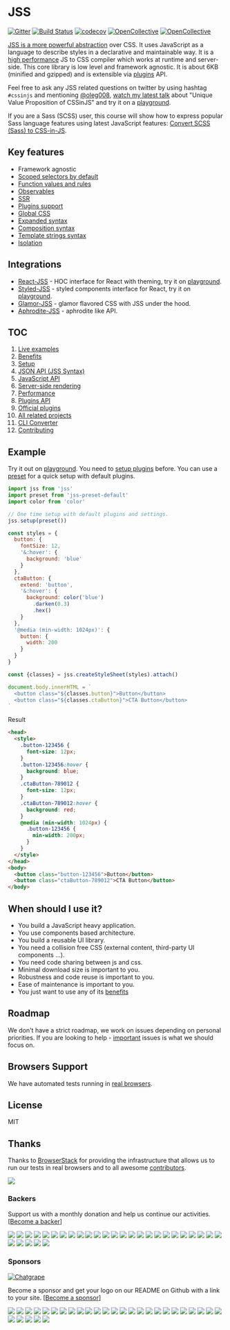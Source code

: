 # JSS

[![Gitter](https://badges.gitter.im/JoinChat.svg)](https://gitter.im/cssinjs/lobby)
[![Build Status](https://travis-ci.org/cssinjs/jss.svg?branch=master)](https://travis-ci.org/cssinjs/jss)
[![codecov](https://codecov.io/gh/cssinjs/jss/branch/master/graph/badge.svg)](https://codecov.io/gh/cssinjs/jss)
[![OpenCollective](https://opencollective.com/jss/backers/badge.svg)](#backers)
[![OpenCollective](https://opencollective.com/jss/sponsors/badge.svg)](#sponsors)

[JSS is a more powerful abstraction](https://medium.com/@oleg008/jss-is-css-d7d41400b635) over CSS. It uses JavaScript as a language to describe styles in a declarative and maintainable way. It is a [high performance](https://github.com/cssinjs/jss/blob/master/docs/performance.md) JS to CSS compiler which works at runtime and server-side. This core library is low level and framework agnostic. It is about 6KB (minified and gzipped) and is extensible via [plugins](docs/plugins.md) API.

Feel free to ask any JSS related questions on twitter by using hashtag `#cssinjs` and mentioning [@oleg008](https://twitter.com/oleg008), [watch my latest talk](https://www.youtube.com/watch?v=i3TIrcnMIng) about "Unique Value Proposition of CSSinJS" and try it on a [playground](https://codesandbox.io/s/z21lpmvv33).

If you are a Sass (SCSS) user, this course will show how to express popular Sass language features using latest JavaScript features: [Convert SCSS (Sass) to CSS-in-JS](https://egghead.io/courses/convert-scss-sass-to-css-in-js).

## Key features

- Framework agnostic
- [Scoped selectors by default](docs/json-api.md#regular-rule-without-plugins)
- [Function values and rules](packages/jss-plugin-syntax-rule-value-function/readme.md)
- [Observables](packages/jss-plugin-syntax-rule-value-observable/readme.md)
- [SSR](docs/ssr.md)
- [Plugins support](docs/plugins.md)
- [Global CSS](https://github.com/cssinjs/jss-global)
- [Expanded syntax](https://github.com/cssinjs/jss-expand)
- [Composition syntax](https://github.com/cssinjs/jss-compose)
- [Template strings syntax](https://github.com/cssinjs/jss-template)
- [Isolation](https://github.com/cssinjs/jss-isolate)

## Integrations

- [React-JSS](https://github.com/cssinjs/react-jss) - HOC interface for React with theming, try it on [playground](https://codesandbox.io/s/j3l06yyqpw).
- [Styled-JSS](https://github.com/cssinjs/styled-jss) - styled components interface for React, try it on [playground](https://codesandbox.io/s/xl89zx8zz4).
- [Glamor-JSS](https://github.com/dan-lee/glamor-jss) - glamor flavored CSS with JSS under the hood.
- [Aphrodite-JSS](https://github.com/cssinjs/aphrodite-jss) - aphrodite like API.

## TOC

1.  [Live examples](https://github.com/cssinjs/examples)
1.  [Benefits](docs/benefits.md)
1.  [Setup](docs/setup.md)
1.  [JSON API (JSS Syntax)](docs/json-api.md)
1.  [JavaScript API](docs/js-api.md)
1.  [Server-side rendering](docs/ssr.md)
1.  [Performance](docs/performance.md)
1.  [Plugins API](docs/plugins.md)
1.  [Official plugins](https://github.com/cssinjs?q=plugin)
1.  [All related projects](docs/projects.md)
1.  [CLI Converter](https://github.com/cssinjs/cli)
1.  [Contributing](./contributing.md)

## Example

Try it out on [playground](https://codesandbox.io/s/z21lpmvv33).
You need to [setup plugins](docs/setup.md#setup-with-plugins) before.
You can use a [preset](https://github.com/cssinjs/jss-preset-default) for a quick setup with default plugins.

```javascript
import jss from 'jss'
import preset from 'jss-preset-default'
import color from 'color'

// One time setup with default plugins and settings.
jss.setup(preset())

const styles = {
  button: {
    fontSize: 12,
    '&:hover': {
      background: 'blue'
    }
  },
  ctaButton: {
    extend: 'button',
    '&:hover': {
      background: color('blue')
        .darken(0.3)
        .hex()
    }
  },
  '@media (min-width: 1024px)': {
    button: {
      width: 200
    }
  }
}

const {classes} = jss.createStyleSheet(styles).attach()

document.body.innerHTML = `
  <button class="${classes.button}">Button</button>
  <button class="${classes.ctaButton}">CTA Button</button>
`
```

Result

```html
<head>
  <style>
    .button-123456 {
      font-size: 12px;
    }
    .button-123456:hover {
      background: blue;
    }
    .ctaButton-789012 {
      font-size: 12px;
    }
    .ctaButton-789012:hover {
      background: red;
    }
    @media (min-width: 1024px) {
      .button-123456 {
        min-width: 200px;
      }
    }
  </style>
</head>
<body>
  <button class="button-123456">Button</button>
  <button class="ctaButton-789012">CTA Button</button>
</body>
```

## When should I use it?

- You build a JavaScript heavy application.
- You use components based architecture.
- You build a reusable UI library.
- You need a collision free CSS (external content, third-party UI components ...).
- You need code sharing between js and css.
- Minimal download size is important to you.
- Robustness and code reuse is important to you.
- Ease of maintenance is important to you.
- You just want to use any of its [benefits](docs/benefits.md)

## Roadmap

We don't have a strict roadmap, we work on issues depending on personal priorities. If you are looking to help - [important](https://github.com/cssinjs/jss/issues?q=is%3Aopen+is%3Aissue+label%3Aimportant) issues is what we should focus on.

## Browsers Support

We have automated tests running in [real browsers](./browsers.json).

## License

MIT

## Thanks

Thanks to [BrowserStack](https://www.browserstack.com) for providing the infrastructure that allows us to run our tests in real browsers and to all awesome [contributors](https://github.com/cssinjs/jss/graphs/contributors).

<a href="https://www.browserstack.com" target="_blank"><img src="https://www.browserstack.com/images/layout/logo.svg"></a>

### Backers

Support us with a monthly donation and help us continue our activities. [[Become a backer](https://opencollective.com/jss#backer)]

<a href="https://opencollective.com/jss/backer/0/website" target="_blank"><img src="https://opencollective.com/jss/backer/0/avatar.svg"></a>
<a href="https://opencollective.com/jss/backer/1/website" target="_blank"><img src="https://opencollective.com/jss/backer/1/avatar.svg"></a>
<a href="https://opencollective.com/jss/backer/2/website" target="_blank"><img src="https://opencollective.com/jss/backer/2/avatar.svg"></a>
<a href="https://opencollective.com/jss/backer/3/website" target="_blank"><img src="https://opencollective.com/jss/backer/3/avatar.svg"></a>
<a href="https://opencollective.com/jss/backer/4/website" target="_blank"><img src="https://opencollective.com/jss/backer/4/avatar.svg"></a>
<a href="https://opencollective.com/jss/backer/5/website" target="_blank"><img src="https://opencollective.com/jss/backer/5/avatar.svg"></a>
<a href="https://opencollective.com/jss/backer/6/website" target="_blank"><img src="https://opencollective.com/jss/backer/6/avatar.svg"></a>
<a href="https://opencollective.com/jss/backer/7/website" target="_blank"><img src="https://opencollective.com/jss/backer/7/avatar.svg"></a>
<a href="https://opencollective.com/jss/backer/8/website" target="_blank"><img src="https://opencollective.com/jss/backer/8/avatar.svg"></a>
<a href="https://opencollective.com/jss/backer/9/website" target="_blank"><img src="https://opencollective.com/jss/backer/9/avatar.svg"></a>
<a href="https://opencollective.com/jss/backer/10/website" target="_blank"><img src="https://opencollective.com/jss/backer/10/avatar.svg"></a>
<a href="https://opencollective.com/jss/backer/11/website" target="_blank"><img src="https://opencollective.com/jss/backer/11/avatar.svg"></a>
<a href="https://opencollective.com/jss/backer/12/website" target="_blank"><img src="https://opencollective.com/jss/backer/12/avatar.svg"></a>
<a href="https://opencollective.com/jss/backer/13/website" target="_blank"><img src="https://opencollective.com/jss/backer/13/avatar.svg"></a>
<a href="https://opencollective.com/jss/backer/14/website" target="_blank"><img src="https://opencollective.com/jss/backer/14/avatar.svg"></a>
<a href="https://opencollective.com/jss/backer/15/website" target="_blank"><img src="https://opencollective.com/jss/backer/15/avatar.svg"></a>
<a href="https://opencollective.com/jss/backer/16/website" target="_blank"><img src="https://opencollective.com/jss/backer/16/avatar.svg"></a>
<a href="https://opencollective.com/jss/backer/17/website" target="_blank"><img src="https://opencollective.com/jss/backer/17/avatar.svg"></a>
<a href="https://opencollective.com/jss/backer/18/website" target="_blank"><img src="https://opencollective.com/jss/backer/18/avatar.svg"></a>
<a href="https://opencollective.com/jss/backer/19/website" target="_blank"><img src="https://opencollective.com/jss/backer/19/avatar.svg"></a>
<a href="https://opencollective.com/jss/backer/20/website" target="_blank"><img src="https://opencollective.com/jss/backer/20/avatar.svg"></a>
<a href="https://opencollective.com/jss/backer/21/website" target="_blank"><img src="https://opencollective.com/jss/backer/21/avatar.svg"></a>
<a href="https://opencollective.com/jss/backer/22/website" target="_blank"><img src="https://opencollective.com/jss/backer/22/avatar.svg"></a>
<a href="https://opencollective.com/jss/backer/23/website" target="_blank"><img src="https://opencollective.com/jss/backer/23/avatar.svg"></a>
<a href="https://opencollective.com/jss/backer/24/website" target="_blank"><img src="https://opencollective.com/jss/backer/24/avatar.svg"></a>
<a href="https://opencollective.com/jss/backer/25/website" target="_blank"><img src="https://opencollective.com/jss/backer/25/avatar.svg"></a>
<a href="https://opencollective.com/jss/backer/26/website" target="_blank"><img src="https://opencollective.com/jss/backer/26/avatar.svg"></a>
<a href="https://opencollective.com/jss/backer/27/website" target="_blank"><img src="https://opencollective.com/jss/backer/27/avatar.svg"></a>
<a href="https://opencollective.com/jss/backer/28/website" target="_blank"><img src="https://opencollective.com/jss/backer/28/avatar.svg"></a>
<a href="https://opencollective.com/jss/backer/29/website" target="_blank"><img src="https://opencollective.com/jss/backer/29/avatar.svg"></a>

### Sponsors

[![Chatgrape](https://ug-cdn.com/static/chatgrape/static/images/logo-grape-short-cg-fontrender.svg)](https://www.chatgrape.com/)

Become a sponsor and get your logo on our README on Github with a link to your site. [[Become a sponsor](https://opencollective.com/jss#sponsor)]

<a href="https://opencollective.com/jss/sponsor/0/website" target="_blank"><img src="https://opencollective.com/jss/sponsor/0/avatar.svg"></a>
<a href="https://opencollective.com/jss/sponsor/1/website" target="_blank"><img src="https://opencollective.com/jss/sponsor/1/avatar.svg"></a>
<a href="https://opencollective.com/jss/sponsor/2/website" target="_blank"><img src="https://opencollective.com/jss/sponsor/2/avatar.svg"></a>
<a href="https://opencollective.com/jss/sponsor/3/website" target="_blank"><img src="https://opencollective.com/jss/sponsor/3/avatar.svg"></a>
<a href="https://opencollective.com/jss/sponsor/4/website" target="_blank"><img src="https://opencollective.com/jss/sponsor/4/avatar.svg"></a>
<a href="https://opencollective.com/jss/sponsor/5/website" target="_blank"><img src="https://opencollective.com/jss/sponsor/5/avatar.svg"></a>
<a href="https://opencollective.com/jss/sponsor/6/website" target="_blank"><img src="https://opencollective.com/jss/sponsor/6/avatar.svg"></a>
<a href="https://opencollective.com/jss/sponsor/7/website" target="_blank"><img src="https://opencollective.com/jss/sponsor/7/avatar.svg"></a>
<a href="https://opencollective.com/jss/sponsor/8/website" target="_blank"><img src="https://opencollective.com/jss/sponsor/8/avatar.svg"></a>
<a href="https://opencollective.com/jss/sponsor/9/website" target="_blank"><img src="https://opencollective.com/jss/sponsor/9/avatar.svg"></a>
<a href="https://opencollective.com/jss/sponsor/10/website" target="_blank"><img src="https://opencollective.com/jss/sponsor/10/avatar.svg"></a>
<a href="https://opencollective.com/jss/sponsor/11/website" target="_blank"><img src="https://opencollective.com/jss/sponsor/11/avatar.svg"></a>
<a href="https://opencollective.com/jss/sponsor/12/website" target="_blank"><img src="https://opencollective.com/jss/sponsor/12/avatar.svg"></a>
<a href="https://opencollective.com/jss/sponsor/13/website" target="_blank"><img src="https://opencollective.com/jss/sponsor/13/avatar.svg"></a>
<a href="https://opencollective.com/jss/sponsor/14/website" target="_blank"><img src="https://opencollective.com/jss/sponsor/14/avatar.svg"></a>
<a href="https://opencollective.com/jss/sponsor/15/website" target="_blank"><img src="https://opencollective.com/jss/sponsor/15/avatar.svg"></a>
<a href="https://opencollective.com/jss/sponsor/16/website" target="_blank"><img src="https://opencollective.com/jss/sponsor/16/avatar.svg"></a>
<a href="https://opencollective.com/jss/sponsor/17/website" target="_blank"><img src="https://opencollective.com/jss/sponsor/17/avatar.svg"></a>
<a href="https://opencollective.com/jss/sponsor/18/website" target="_blank"><img src="https://opencollective.com/jss/sponsor/18/avatar.svg"></a>
<a href="https://opencollective.com/jss/sponsor/19/website" target="_blank"><img src="https://opencollective.com/jss/sponsor/19/avatar.svg"></a>
<a href="https://opencollective.com/jss/sponsor/20/website" target="_blank"><img src="https://opencollective.com/jss/sponsor/20/avatar.svg"></a>
<a href="https://opencollective.com/jss/sponsor/21/website" target="_blank"><img src="https://opencollective.com/jss/sponsor/21/avatar.svg"></a>
<a href="https://opencollective.com/jss/sponsor/22/website" target="_blank"><img src="https://opencollective.com/jss/sponsor/22/avatar.svg"></a>
<a href="https://opencollective.com/jss/sponsor/23/website" target="_blank"><img src="https://opencollective.com/jss/sponsor/23/avatar.svg"></a>
<a href="https://opencollective.com/jss/sponsor/24/website" target="_blank"><img src="https://opencollective.com/jss/sponsor/24/avatar.svg"></a>
<a href="https://opencollective.com/jss/sponsor/25/website" target="_blank"><img src="https://opencollective.com/jss/sponsor/25/avatar.svg"></a>
<a href="https://opencollective.com/jss/sponsor/26/website" target="_blank"><img src="https://opencollective.com/jss/sponsor/26/avatar.svg"></a>
<a href="https://opencollective.com/jss/sponsor/27/website" target="_blank"><img src="https://opencollective.com/jss/sponsor/27/avatar.svg"></a>
<a href="https://opencollective.com/jss/sponsor/28/website" target="_blank"><img src="https://opencollective.com/jss/sponsor/28/avatar.svg"></a>
<a href="https://opencollective.com/jss/sponsor/29/website" target="_blank"><img src="https://opencollective.com/jss/sponsor/29/avatar.svg"></a>
